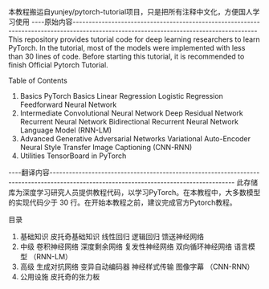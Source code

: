 本教程搬运自yunjey/pytorch-tutorial项目，只是把所有注释中文化，方便国人学习使用
----原始内容---------------------------------------------------------------------------------------------------------------------------------------
This repository provides tutorial code for deep learning researchers to learn PyTorch. In the tutorial, most of the models were implemented with less than 30 lines of code. Before starting this tutorial, it is recommended to finish Official Pytorch Tutorial.


Table of Contents
1. Basics
PyTorch Basics
Linear Regression
Logistic Regression
Feedforward Neural Network
2. Intermediate
Convolutional Neural Network
Deep Residual Network
Recurrent Neural Network
Bidirectional Recurrent Neural Network
Language Model (RNN-LM)
3. Advanced
Generative Adversarial Networks
Variational Auto-Encoder
Neural Style Transfer
Image Captioning (CNN-RNN)
4. Utilities
TensorBoard in PyTorch


----翻译内容---------------------------------------------------------------------------------------------------------------------------------------
此存储库为深度学习研究人员提供教程代码，以学习PyTorch。在本教程中，大多数模型的实现代码少于 30 行。在开始本教程之前，建议完成官方Pytorch教程。

目录
1. 基础知识
皮托奇基础知识
线性回归
逻辑回归
馈送神经网络
2. 中级
卷积神经网络
深度剩余网络
复发性神经网络
双向循环神经网络
语言模型 （RNN-LM）
3. 高级
生成对抗网络
变异自动编码器
神经样式传输
图像字幕 （CNN-RNN）
4. 公用设施
皮托奇的张力板
